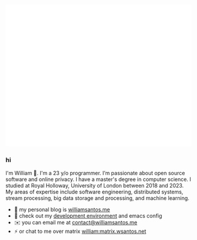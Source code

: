 ![metrics](/github-metrics.svg)

### hi
I'm William 👋. I'm a 23 y/o programmer. I’m passionate about open source software and online privacy. I have a master's degree in computer science. I studied at Royal Holloway, University of London between 2018 and 2023.
My areas of expertise include software engineering, distributed systems, stream processing, big data storage and processing, and machine learning.

- 📝 my personal blog is [williamsantos.me](https://williamsantos.me)
- 💜 check out my [development environment](github.com/0xc0392b/env) and emacs config
- ✉️  you can email me at [contact@williamsantos.me](mailto:contact@williamsantos.me)
- ⚡ or chat to me over matrix [william:matrix.wsantos.net](https://matrix.to/#/@william:matrix.wsantos.net)
